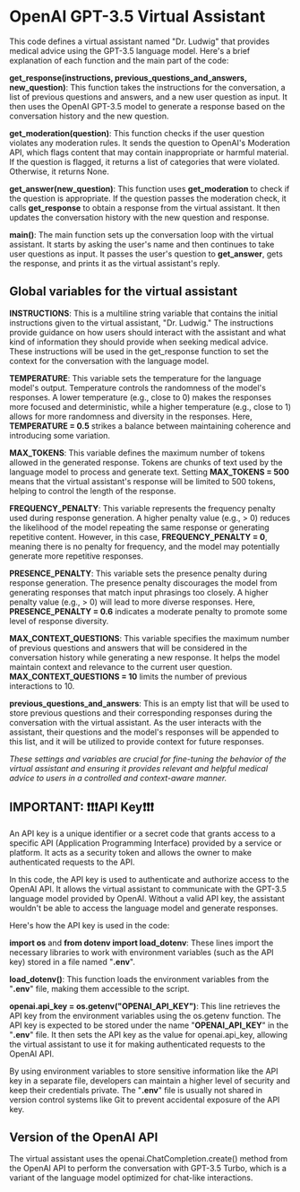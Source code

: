 # OpenAI GPT-3.5 Virtual Assistant

This code defines a virtual assistant named "Dr. Ludwig" that provides medical advice using the GPT-3.5 language model. Here's a brief explanation of each function and the main part of the code:

**get_response(instructions, previous_questions_and_answers, new_question)**: This function takes the instructions for the conversation, a list of previous questions and answers, and a new user question as input. It then uses the OpenAI GPT-3.5 model to generate a response based on the conversation history and the new question.

**get_moderation(question)**: This function checks if the user question violates any moderation rules. It sends the question to OpenAI's Moderation API, which flags content that may contain inappropriate or harmful material. If the question is flagged, it returns a list of categories that were violated. Otherwise, it returns None.

**get_answer(new_question)**: This function uses **get_moderation** to check if the question is appropriate. If the question passes the moderation check, it calls **get_response** to obtain a response from the virtual assistant. It then updates the conversation history with the new question and response.

**main()**: The main function sets up the conversation loop with the virtual assistant. It starts by asking the user's name and then continues to take user questions as input. It passes the user's question to **get_answer**, gets the response, and prints it as the virtual assistant's reply.

## Global variables for the virtual assistant

**INSTRUCTIONS**: This is a multiline string variable that contains the initial instructions given to the virtual assistant, "Dr. Ludwig." The instructions provide guidance on how users should interact with the assistant and what kind of information they should provide when seeking medical advice. These instructions will be used in the get_response function to set the context for the conversation with the language model.

**TEMPERATURE**: This variable sets the temperature for the language model's output. Temperature controls the randomness of the model's responses. A lower temperature (e.g., close to 0) makes the responses more focused and deterministic, while a higher temperature (e.g., close to 1) allows for more randomness and diversity in the responses. Here, **TEMPERATURE = 0.5** strikes a balance between maintaining coherence and introducing some variation.

**MAX_TOKENS**: This variable defines the maximum number of tokens allowed in the generated response. Tokens are chunks of text used by the language model to process and generate text. Setting **MAX_TOKENS = 500** means that the virtual assistant's response will be limited to 500 tokens, helping to control the length of the response.

**FREQUENCY_PENALTY**: This variable represents the frequency penalty used during response generation. A higher penalty value (e.g., > 0) reduces the likelihood of the model repeating the same response or generating repetitive content. However, in this case, **FREQUENCY_PENALTY = 0**, meaning there is no penalty for frequency, and the model may potentially generate more repetitive responses.

**PRESENCE_PENALTY**: This variable sets the presence penalty during response generation. The presence penalty discourages the model from generating responses that match input phrasings too closely. A higher penalty value (e.g., > 0) will lead to more diverse responses. Here, **PRESENCE_PENALTY = 0.6** indicates a moderate penalty to promote some level of response diversity.

**MAX_CONTEXT_QUESTIONS**: This variable specifies the maximum number of previous questions and answers that will be considered in the conversation history while generating a new response. It helps the model maintain context and relevance to the current user question. **MAX_CONTEXT_QUESTIONS = 10** limits the number of previous interactions to 10.

**previous_questions_and_answers**: This is an empty list that will be used to store previous questions and their corresponding responses during the conversation with the virtual assistant. As the user interacts with the assistant, their questions and the model's responses will be appended to this list, and it will be utilized to provide context for future responses.

*These settings and variables are crucial for fine-tuning the behavior of the virtual assistant and ensuring it provides relevant and helpful medical advice to users in a controlled and context-aware manner.*

## IMPORTANT: ❗❗❗API Key❗❗❗

An API key is a unique identifier or a secret code that grants access to a specific API (Application Programming Interface) provided by a service or platform. It acts as a security token and allows the owner to make authenticated requests to the API.

In this code, the API key is used to authenticate and authorize access to the OpenAI API. It allows the virtual assistant to communicate with the GPT-3.5 language model provided by OpenAI. Without a valid API key, the assistant wouldn't be able to access the language model and generate responses.

Here's how the API key is used in the code:

**import os** and **from dotenv import load_dotenv**: These lines import the necessary libraries to work with environment variables (such as the API key) stored in a file named "**.env**".

**load_dotenv()**: This function loads the environment variables from the "**.env**" file, making them accessible to the script.

**openai.api_key = os.getenv("OPENAI_API_KEY")**: This line retrieves the API key from the environment variables using the os.getenv function. The API key is expected to be stored under the name "**OPENAI_API_KEY**" in the "**.env**" file. It then sets the API key as the value for openai.api_key, allowing the virtual assistant to use it for making authenticated requests to the OpenAI API.

By using environment variables to store sensitive information like the API key in a separate file, developers can maintain a higher level of security and keep their credentials private. The "**.env**" file is usually not shared in version control systems like Git to prevent accidental exposure of the API key.

## Version of the OpenAI API

The virtual assistant uses the openai.ChatCompletion.create() method from the OpenAI API to perform the conversation with GPT-3.5 Turbo, which is a variant of the language model optimized for chat-like interactions.
